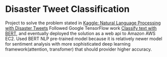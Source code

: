 # Disaster Tweet Classification
Project to solve the problem stated in [Kaggle: Natural Language Processing with Disaster Tweets](https://www.kaggle.com/c/nlp-getting-started)
Followed Google TensorFlow work [Classify text with BERT](https://www.tensorflow.org/tutorials/text/classify_text_with_bert), and eventually deployed the solution as a web api to Amazon AWS EC2. Used BERT NLP pre-trained model because it is relatively newer model for sentiment analysis with more sophisticated deep learning framework(attention, transfomer) that should provider higher accuracy.
